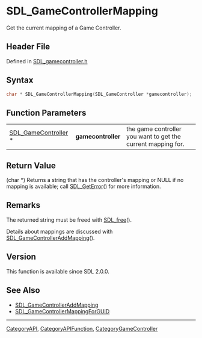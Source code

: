 # SDL_GameControllerMapping

Get the current mapping of a Game Controller.

## Header File

Defined in [SDL_gamecontroller.h](https://github.com/libsdl-org/SDL/blob/SDL2/include/SDL_gamecontroller.h)

## Syntax

```c
char * SDL_GameControllerMapping(SDL_GameController *gamecontroller);
```

## Function Parameters

|                                            |                    |                                                              |
| ------------------------------------------ | ------------------ | ------------------------------------------------------------ |
| [SDL_GameController](SDL_GameController) * | **gamecontroller** | the game controller you want to get the current mapping for. |

## Return Value

(char *) Returns a string that has the controller's mapping or NULL if no
mapping is available; call [SDL_GetError](SDL_GetError)() for more
information.

## Remarks

The returned string must be freed with [SDL_free](SDL_free)().

Details about mappings are discussed with
[SDL_GameControllerAddMapping](SDL_GameControllerAddMapping)().

## Version

This function is available since SDL 2.0.0.

## See Also

- [SDL_GameControllerAddMapping](SDL_GameControllerAddMapping)
- [SDL_GameControllerMappingForGUID](SDL_GameControllerMappingForGUID)






----
[CategoryAPI](CategoryAPI), [CategoryAPIFunction](CategoryAPIFunction), [CategoryGameController](CategoryGameController)

